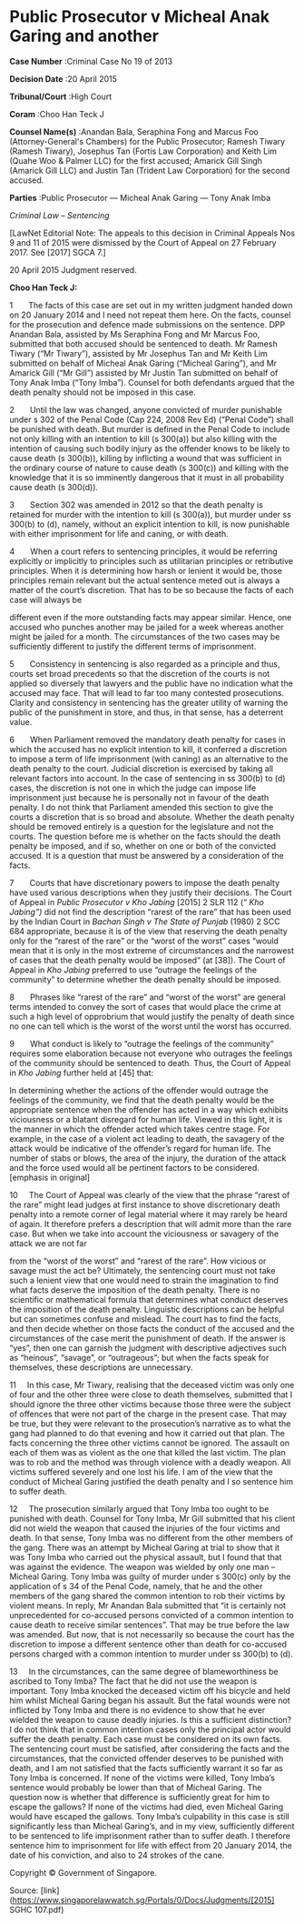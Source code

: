 # Public Prosecutor v Micheal Anak Garing and another 



**Case Number** :Criminal Case No 19 of 2013 

**Decision Date** :20 April 2015 

**Tribunal/Court** :High Court 

**Coram** :Choo Han Teck J 

**Counsel Name(s)** :Anandan Bala, Seraphina Fong and Marcus Foo (Attorney-General's Chambers) for the Public Prosecutor; Ramesh Tiwary (Ramesh Tiwary), Josephus Tan (Fortis Law Corporation) and Keith Lim (Quahe Woo & Palmer LLC) for the first accused; Amarick Gill Singh (Amarick Gill LLC) and Justin Tan (Trident Law Corporation) for the second accused. 

**Parties** :Public Prosecutor — Micheal Anak Garing — Tony Anak Imba 

_Criminal Law_ – _Sentencing_ 

[LawNet Editorial Note: The appeals to this decision in Criminal Appeals Nos 9 and 11 of 2015 were dismissed by the Court of Appeal on 27 February 2017. See <span class="citation">[2017] SGCA 7</span>.] 

20 April 2015 Judgment reserved. 

**Choo Han Teck J:** 

1       The facts of this case are set out in my written judgment handed down on 20 January 2014 and I need not repeat them here. On the facts, counsel for the prosecution and defence made submissions on the sentence. DPP Anandan Bala, assisted by Ms Seraphina Fong and Mr Marcus Foo, submitted that both accused should be sentenced to death. Mr Ramesh Tiwary (“Mr Tiwary”), assisted by Mr Josephus Tan and Mr Keith Lim submitted on behalf of Micheal Anak Garing (“Micheal Garing”), and Mr Amarick Gill (“Mr Gill”) assisted by Mr Justin Tan submitted on behalf of Tony Anak Imba (“Tony Imba”). Counsel for both defendants argued that the death penalty should not be imposed in this case. 

2       Until the law was changed, anyone convicted of murder punishable under s 302 of the Penal Code (Cap 224, 2008 Rev Ed) (“Penal Code”) shall be punished with death. But murder is defined in the Penal Code to include not only killing with an intention to kill (s 300(a)) but also killing with the intention of causing such bodily injury as the offender knows to be likely to cause death (s 300(b)), killing by inflicting a wound that was sufficient in the ordinary course of nature to cause death (s 300(c)) and killing with the knowledge that it is so imminently dangerous that it must in all probability cause death (s 300(d)). 

3       Section 302 was amended in 2012 so that the death penalty is retained for murder with the intention to kill (s 300(a)), but murder under ss 300(b) to (d), namely, without an explicit intention to kill, is now punishable with either imprisonment for life and caning, or with death. 

4       When a court refers to sentencing principles, it would be referring explicitly or implicitly to principles such as utilitarian principles or retributive principles. When it is determining how harsh or lenient it would be, those principles remain relevant but the actual sentence meted out is always a matter of the court’s discretion. That has to be so because the facts of each case will always be 


different even if the more outstanding facts may appear similar. Hence, one accused who punches another may be jailed for a week whereas another might be jailed for a month. The circumstances of the two cases may be sufficiently different to justify the different terms of imprisonment. 

5       Consistency in sentencing is also regarded as a principle and thus, courts set broad precedents so that the discretion of the courts is not applied so diversely that lawyers and the public have no indication what the accused may face. That will lead to far too many contested prosecutions. Clarity and consistency in sentencing has the greater utility of warning the public of the punishment in store, and thus, in that sense, has a deterrent value. 

6       When Parliament removed the mandatory death penalty for cases in which the accused has no explicit intention to kill, it conferred a discretion to impose a term of life imprisonment (with caning) as an alternative to the death penalty to the court. Judicial discretion is exercised by taking all relevant factors into account. In the case of sentencing in ss 300(b) to (d) cases, the discretion is not one in which the judge can impose life imprisonment just because he is personally not in favour of the death penalty. I do not think that Parliament amended this section to give the courts a discretion that is so broad and absolute. Whether the death penalty should be removed entirely is a question for the legislature and not the courts. The question before me is whether on the facts should the death penalty be imposed, and if so, whether on one or both of the convicted accused. It is a question that must be answered by a consideration of the facts. 

7       Courts that have discretionary powers to impose the death penalty have used various descriptions when they justify their decisions. The Court of Appeal in _Public Prosecutor v Kho Jabing_ <span class="citation">[2015] 2 SLR 112</span> (“ _Kho Jabing”)_ did not find the description “rarest of the rare” that has been used by the Indian Court in _Bachan Singh v The State of Punjab_ (1980) 2 SCC 684 appropriate, because it is of the view that reserving the death penalty only for the “rarest of the rare” or the “worst of the worst” cases “would mean that it is only in the most extreme of circumstances and the narrowest of cases that the death penalty would be imposed” (at [38]). The Court of Appeal in _Kho Jabing_ preferred to use “outrage the feelings of the community” to determine whether the death penalty should be imposed. 

8       Phrases like “rarest of the rare” and “worst of the worst” are general terms intended to convey the sort of cases that would place the crime at such a high level of opprobrium that would justify the penalty of death since no one can tell which is the worst of the worst until the worst has occurred. 

9       What conduct is likely to “outrage the feelings of the community” requires some elaboration because not everyone who outrages the feelings of the community should be sentenced to death. Thus, the Court of Appeal in _Kho Jabing_ further held at [45] that: 

 In determining whether the actions of the offender would outrage the feelings of the community, we find that the death penalty would be the appropriate sentence when the offender has acted in a way which exhibits viciousness or a blatant disregard for human life. Viewed in this light, it is the manner in which the offender acted which takes centre stage. For example, in the case of a violent act leading to death, the savagery of the attack would be indicative of the offender’s regard for human life. The number of stabs or blows, the area of the injury, the duration of the attack and the force used would all be pertinent factors to be considered. [emphasis in original] 

10     The Court of Appeal was clearly of the view that the phrase “rarest of the rare” might lead judges at first instance to shove discretionary death penalty into a remote corner of legal material where it may rarely be heard of again. It therefore prefers a description that will admit more than the rare case. But when we take into account the viciousness or savagery of the attack we are not far 


from the “worst of the worst” and “rarest of the rare”. How vicious or savage must the act be? Ultimately, the sentencing court must not take such a lenient view that one would need to strain the imagination to find what facts deserve the imposition of the death penalty. There is no scientific or mathematical formula that determines what conduct deserves the imposition of the death penalty. Linguistic descriptions can be helpful but can sometimes confuse and mislead. The court has to find the facts, and then decide whether on those facts the conduct of the accused and the circumstances of the case merit the punishment of death. If the answer is “yes”, then one can garnish the judgment with descriptive adjectives such as “heinous”, “savage”, or “outrageous”; but when the facts speak for themselves, these descriptions are unnecessary. 

11     In this case, Mr Tiwary, realising that the deceased victim was only one of four and the other three were close to death themselves, submitted that I should ignore the three other victims because those three were the subject of offences that were not part of the charge in the present case. That may be true, but they were relevant to the prosecution’s narrative as to what the gang had planned to do that evening and how it carried out that plan. The facts concerning the three other victims cannot be ignored. The assault on each of them was as violent as the one that killed the last victim. The plan was to rob and the method was through violence with a deadly weapon. All victims suffered severely and one lost his life. I am of the view that the conduct of Micheal Garing justified the death penalty and I so sentence him to suffer death. 

12     The prosecution similarly argued that Tony Imba too ought to be punished with death. Counsel for Tony Imba, Mr Gill submitted that his client did not wield the weapon that caused the injuries of the four victims and death. In that sense, Tony Imba was no different from the other members of the gang. There was an attempt by Micheal Garing at trial to show that it was Tony Imba who carried out the physical assault, but I found that that was against the evidence. The weapon was wielded by only one man – Micheal Garing. Tony Imba was guilty of murder under s 300(c) only by the application of s 34 of the Penal Code, namely, that he and the other members of the gang shared the common intention to rob their victims by violent means. In reply, Mr Anandan Bala submitted that “it is certainly not unprecedented for co-accused persons convicted of a common intention to cause death to receive similar sentences”. That may be true before the law was amended. But now, that is not necessarily so because the court has the discretion to impose a different sentence other than death for co-accused persons charged with a common intention to murder under ss 300(b) to (d). 

13     In the circumstances, can the same degree of blameworthiness be ascribed to Tony Imba? The fact that he did not use the weapon is important. Tony Imba knocked the deceased victim off his bicycle and held him whilst Micheal Garing began his assault. But the fatal wounds were not inflicted by Tony Imba and there is no evidence to show that he ever wielded the weapon to cause deadly injuries. Is this a sufficient distinction? I do not think that in common intention cases only the principal actor would suffer the death penalty. Each case must be considered on its own facts. The sentencing court must be satisfied, after considering the facts and the circumstances, that the convicted offender deserves to be punished with death, and I am not satisfied that the facts sufficiently warrant it so far as Tony Imba is concerned. If none of the victims were killed, Tony Imba’s sentence would probably be lower than that of Micheal Garing. The question now is whether that difference is sufficiently great for him to escape the gallows? If none of the victims had died, even Micheal Garing would have escaped the gallows. Tony Imba’s culpability in this case is still significantly less than Micheal Garing’s, and in my view, sufficiently different to be sentenced to life imprisonment rather than to suffer death. I therefore sentence him to imprisonment for life with effect from 20 January 2014, the date of his conviction, and also to 24 strokes of the cane. 

 Copyright © Government of Singapore. 


Source: [link](https://www.singaporelawwatch.sg/Portals/0/Docs/Judgments/[2015] SGHC 107.pdf)
